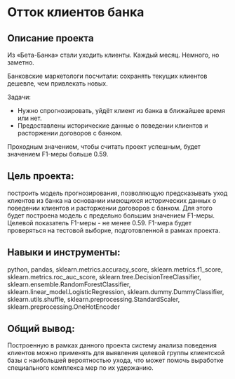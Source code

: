 # Отток клиентов банка
## Описание проекта
Из «Бета-Банка» стали уходить клиенты. Каждый месяц. Немного, но заметно.

Банковские маркетологи посчитали: сохранять текущих клиентов дешевле, чем привлекать новых.

Задачи:
- Нужно спрогнозировать, уйдёт клиент из банка в ближайшее время или нет.
- Предоставлены исторические данные о поведении клиентов и расторжении договоров с банком.

Проходным значением, чтобы считать проект успешным, будет значением F1-меры больше 0.59.
## Цель проекта:
построить модель прогнозирования, позволяющую предсказывать уход клиентов из банка на основании имеющихся исторических данных о поведении клиентов и расторжении договоров с банком.
Для этого будет построена модель с предельно большим значением F1-меры.
Целевой показатель F1-меры - не менее 0.59.
F1-мера будет проверяться на тестовой выборке, подготовленной в рамках проекта.

## Навыки и инструменты:
python,
pandas,
sklearn.metrics.accuracy_score,
sklearn.metrics.f1_score,
sklearn.metrics.roc_auc_score,
sklearn.tree.DecisionTreeClassifier,
sklearn.ensemble.RandomForestClassifier,
sklearn.linear_model.LogisticRegression,
sklearn.dummy.DummyClassifier,
sklearn.utils.shuffle,
sklearn.preprocessing.StandardScaler,
sklearn.preprocessing.OneHotEncoder

## Общий вывод: 
Построенную в рамках данного проекта систему анализа поведения клиентов можно применять для выявления целевой группы клиентской базы с наибольшей вероятностью ухода, что может помочь выработке специального комплекса мер по их удержанию.
